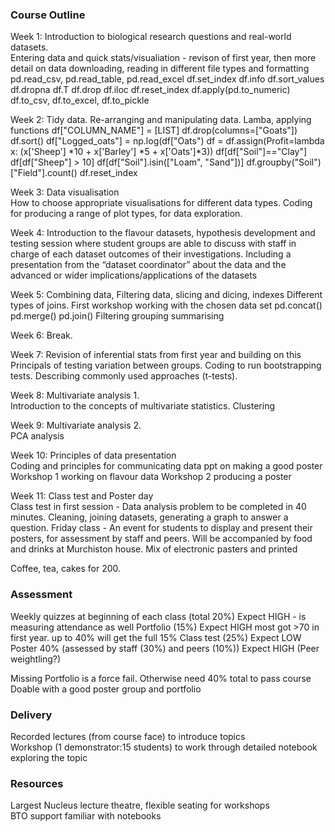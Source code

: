 ### Course Outline

Week 1: Introduction to biological research questions and real-world datasets.  
Entering data and quick stats/visualiation - revison of first year, then more detail on data downloading, reading in different file types and formatting
    pd.read_csv, pd.read_table, pd.read_excel
    df.set_index
    df.info
    df.sort_values
    df.dropna
    df.T
    df.drop
    df.iloc
    df.reset_index
    df.apply(pd.to_numeric)
    df.to_csv, df.to_excel, df.to_pickle



Week 2: Tidy data. Re-arranging and manipulating data. Lamba, applying functions
    df["COLUMN_NAME"] = [LIST]
    df.drop(columns=["Goats"])
    df.sort()
    df["Logged_oats"] = np.log(df["Oats")
    df = df.assign(Profit=lambda x: (x['Sheep'] *10 +  x['Barley'] *5 +  x['Oats']*3))
    df[df["Soil"]=="Clay"]
    df[df["Sheep"] > 10]
    df[df["Soil"].isin(["Loam", "Sand"])]
    df.groupby("Soil")["Field"].count()
    df.reset_index
  

Week 3: Data visualisation  
How to choose appropriate visualisations for different data types.  Coding for producing a range of plot types, for data exploration.  

Week 4: Introduction to the flavour datasets, hypothesis development and testing
session where student groups are able to discuss with staff in charge of each dataset outcomes of their investigations.  Including a presentation from the “dataset coordinator” about the data and the advanced or wider implications/applications of the datasets 

Week 5: Combining data, Filtering data, slicing and dicing, indexes
Different types of joins.  First workshop working with the chosen data set
pd.concat()
pd.merge()
pd.join()
Filtering
grouping
summarising



Week 6: Break.

Week 7: Revision of inferential stats from first year and building on this
Principals of testing variation between groups.  Coding to run bootstrapping tests. Describing commonly used approaches (t-tests).  

Week 8: Multivariate analysis 1.  
Introduction to the concepts of multivariate statistics.  Clustering

Week 9: Multivariate analysis 2.   
PCA analysis

Week 10: Principles of data presentation  
Coding and principles for communicating data
ppt on making a good poster
Workshop 1 working on flavour data
Workshop 2 producing a poster

Week 11: Class test and Poster day  
Class test in first session - Data analysis problem to be completed in 40 minutes.  Cleaning, joining datasets, generating a graph to answer a question.
Friday class - An event for students to display and present their posters, for assessment by staff and peers.  Will be accompanied by food and drinks at Murchiston house.  Mix of electronic pasters and printed  

Coffee, tea, cakes for 200.


### Assessment  
Weekly quizzes at beginning of each class (total 20%)  Expect HIGH - is measuring attendance as well
Portfolio (15%)  Expect HIGH most got >70 in first year.  up to 40% will get the full 15%
Class test  (25%)  Expect LOW
Poster 40% (assessed by staff (30%) and peers (10%))   Expect HIGH (Peer weightling?)

Missing Portfolio is a force fail.  Otherwise need 40% total to pass course
Doable with a good poster group and portfolio

### Delivery  
Recorded lectures (from course face) to introduce topics  
Workshop (1 demonstrator:15 students) to work through detailed notebook exploring the topic  

### Resources  
Largest Nucleus lecture theatre, flexible seating for workshops  
BTO support familiar with notebooks  